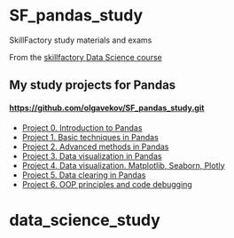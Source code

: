 # SF_pandas_study
SkillFactory study materials and exams

From the [skillfactory Data Science course](https://skillfactory.ru/data-scientist)

## My study projects for Pandas 
#### https://github.com/olgavekov/SF_pandas_study.git



* [Project 0. Introduction to Pandas](https://github.com/olgavekov/SF_pandas_study/tree/Project_0)
* [Project 1. Basic techniques in Pandas](https://github.com/olgavekov/SF_pandas_study/tree/Project_1)
* [Project 2. Advanced methods in Pandas](https://github.com/olgavekov/SF_pandas_study/tree/Project_2)
* [Project 3. Data visualization in Pandas](https://github.com/olgavekov/SF_pandas_study/tree/Project_3)
* [Project 4. Data visualization. Matplotlib, Seaborn, Plotly](https://github.com/olgavekov/SF_pandas_study/tree/Project_4)
* [Project 5. Data clearing in Pandas](https://github.com/olgavekov/SF_pandas_study/tree/Project_5)
* [Project 6. OOP principles and code debugging](https://github.com/olgavekov/SF_pandas_study/tree/Project_5)



# data_science_study